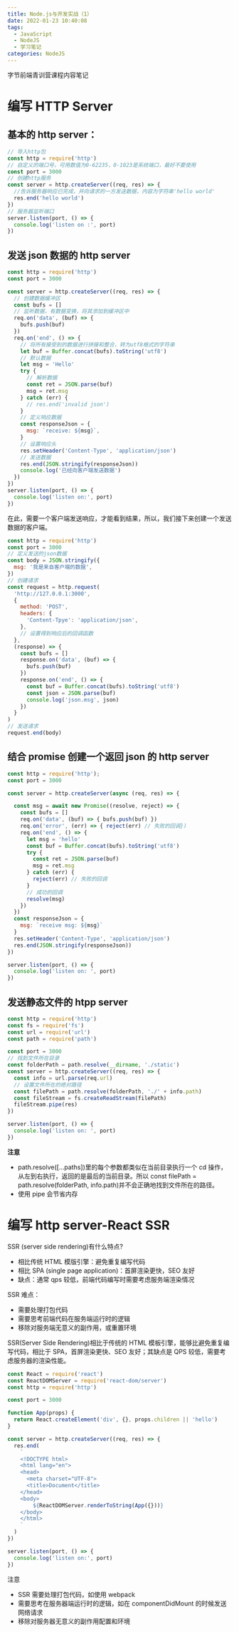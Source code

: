 ```yaml
---
title: Node.js与开发实战（1）
date: 2022-01-23 10:40:08
tags:
  - JavaScript
  - NodeJS
  - 学习笔记
categories: NodeJS
---
```


字节前端青训营课程内容笔记

<!-- more -->

# 编写 HTTP Server

## 基本的 http server：

```js
// 导入http包
const http = require('http')
// 自定义的端口号，可用数值为0-62235，0-1023是系统端口，最好不要使用
const port = 3000
// 创建http服务
const server = http.createServer((req, res) => {
  //告诉服务器响应已完成，并向请求的一方发送数据，内容为字符串'hello world'
  res.end('hello world')
})
// 服务器监听端口
server.listen(port, () => {
  console.log('listen on :', port)
})
```

## 发送 json 数据的 http server

```js
const http = require('http')
const port = 3000

const server = http.createServer((req, res) => {
  // 创建数据缓冲区
  const bufs = []
  // 监听数据，有数据变换，将其添加到缓冲区中
  req.on('data', (buf) => {
    bufs.push(buf)
  })
  req.on('end', () => {
    // 将所有接受到的数据进行拼接和整合，转为utf8格式的字符串
    let buf = Buffer.concat(bufs).toString('utf8')
    // 默认数据
    let msg = 'Hello'
    try {
      // 解析数据
      const ret = JSON.parse(buf)
      msg = ret.msg
    } catch (err) {
      // res.end('invalid json')
    }
    // 定义响应数据
    const responseJson = {
      msg: `receive: ${msg}`,
    }
    // 设置响应头
    res.setHeader('Content-Type', 'application/json')
    // 发送数据
    res.end(JSON.stringify(responseJson))
    console.log('已经向客户端发送数据')
  })
})
server.listen(port, () => {
  console.log('listen on:', port)
})
```

在此，需要一个客户端发送响应，才能看到结果，所以，我们接下来创建一个发送数据的客户端。

```js
const http = require('http')
const port = 3000
// 定义发送的json数据
const body = JSON.stringify({
  msg: '我是来自客户端的数据',
})
// 创建请求
const request = http.request(
  'http://127.0.0.1:3000',
  {
    method: 'POST',
    headers: {
      'Content-Tpye': 'application/json',
    },
    // 设置得到响应后的回调函数
  },
  (response) => {
    const bufs = []
    response.on('data', (buf) => {
      bufs.push(buf)
    })
    response.on('end', () => {
      const buf = Buffer.concat(bufs).toString('utf8')
      const json = JSON.parse(buf)
      console.log('json.msg', json)
    })
  }
)
// 发送请求
request.end(body)
```

## 结合 promise 创建一个返回 json 的 http server

```js
const http = require('http');
const port = 3000

const server = http.createServer(async (req, res) => {

  const msg = await new Promise((resolve, reject) => {
    const bufs = []
    req.on('data', (buf) => { bufs.push(buf) })
    req.on('error', (err) => { reject(err) // 失败的回调})
    req.on('end', () => {
      let msg = 'hello'
      const buf = Buffer.concat(bufs).toString('utf8')
      try {
        const ret = JSON.parse(buf)
        msg = ret.msg
      } catch (err) {
        reject(err) // 失败的回调
      }
      // 成功的回调
      resolve(msg)
    })
  })
  const responseJson = {
    msg: `receive msg: ${msg}`
  }
  res.setHeader('Content-Type', 'application/json')
  res.end(JSON.stringify(responseJson))
})

server.listen(port, () => {
  console.log('listen on: ', port)
})
```

## 发送静态文件的 htpp server

```js
const http = require('http')
const fs = require('fs')
const url = require('url')
const path = require('path')

const port = 3000
// 找到文件所在目录
const folderPath = path.resolve(__dirname, './static')
const server = http.createServer((req, res) => {
  const info = url.parse(req.url)
  // 设置文件所在的绝对路径
  const filePath = path.resolve(folderPath, './' + info.path)
  const fileStream = fs.createReadStream(filePath)
  fileStream.pipe(res)
})

server.listen(port, () => {
  console.log('listen on: ', port)
})
```

**注意**

- path.resolve([…paths])里的每个参数都类似在当前目录执行一个 cd 操作，从左到右执行，返回的是最后的当前目录。所以 const filePath = path.resolve(folderPath, info.path)并不会正确地找到文件所在的路径。
- 使用 pipe 会节省内存

# 编写 http server-React SSR

SSR (server side rendering)有什么特点?

- 相比传统 HTML 模版引擎：避免重复编写代码
- 相比 SPA (single page application)：首屏渲染更快，SEO 友好
- 缺点：通常 qps 较低，前端代码编写时需要考虑服务端渲染情况

SSR 难点：

- 需要处理打包代码
- 需要思考前端代码在服务端运行时的逻辑
- 移除对服务端无意义的副作用，或重置环境

SSR(Server Side Rendering)相比于传统的 HTML 模板引擎，能够比避免重复编写代码，相比于 SPA，首屏渲染更快、SEO 友好；其缺点是 QPS 较低，需要考虑服务器的渲染性能。

```js
const React = require('react')
const ReactDOMServer = require('react-dom/server')
const http = require('http')

const port = 3000

function App(props) {
  return React.createElement('div', {}, props.children || 'hello')
}

const server = http.createServer((req, res) => {
  res.end(
    `
    <!DOCTYPE html>
    <html lang="en">
    <head>
      <meta charset="UTF-8">
      <title>Document</title>
    </head>
    <body>
        ${ReactDOMServer.renderToString(App({}))}
    </body>
    </html>
    `
  )
})

server.listen(port, () => {
  console.log('listen on:', port)
})
```

注意

- SSR 需要处理打包代码，如使用 webpack
- 需要思考在服务器端运行时的逻辑，如在 componentDidMount 的时候发送网络请求
- 移除对服务器无意义的副作用配置和环境
